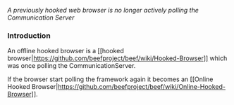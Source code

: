 _A previously hooked web browser is no longer actively polling the Communication Server_

### Introduction ###

An offline hooked browser is a [[hooked browser|https://github.com/beefproject/beef/wiki/Hooked-Browser]] which was once polling the CommunicationServer.

If the browser start polling the framework again it becomes an [[Online Hooked Browser|https://github.com/beefproject/beef/wiki/Online-Hooked-Browser]].
